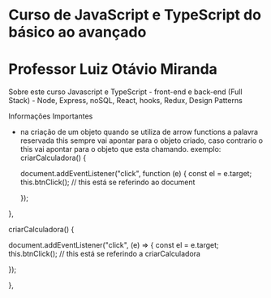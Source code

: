 # Curso de JavaScript e TypeScript do básico ao avançado
# Professor Luiz Otávio Miranda
Sobre este curso
Javascript e TypeScript - front-end e back-end (Full Stack) - Node, Express, noSQL, React, hooks, Redux, Design Patterns

Informações Importantes
- na criação de um objeto quando se utiliza de arrow functions a palavra reservada this sempre vai apontar para o objeto criado, caso contrario o this vai apontar para o objeto que esta chamando. exemplo:
criarCalculadora() {
  
  document.addEventListener("click", function (e) {
    const el = e.target;
    this.btnClick(); // this está se referindo ao document

  });


},

criarCalculadora() {
  
  document.addEventListener("click", (e) => {
    const el = e.target;
    this.btnClick(); // this está se referindo a criarCalculadora

  });


},